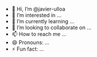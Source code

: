 - 👋 Hi, I’m @javier-ulloa
- 👀 I’m interested in ...
- 🌱 I’m currently learning ...
- 💞️ I’m looking to collaborate on ...
- 📫 How to reach me ...
- 😄 Pronouns: ...
- ⚡ Fun fact: ...

<!---
javier-ulloa/javier-ulloa is a ✨ special ✨ repository because its `README.md` (this file) appears on your GitHub profile.
You can click the Preview link to take a look at your changes.
--->
